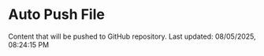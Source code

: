 # Auto Push File

Content that will be pushed to GitHub repository.
Last updated: 08/05/2025, 08:24:15 PM